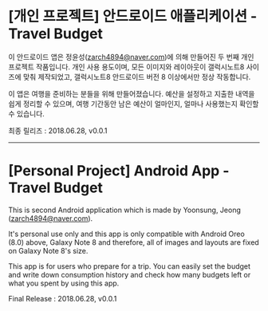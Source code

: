 # [개인 프로젝트] 안드로이드 애플리케이션 - Travel Budget
이 안드로이드 앱은 정윤성(zarch4894@naver.com)에 의해 만들어진 두 번째 개인 프로젝트 작품입니다. 개인 사용 용도이며, 모든 이미지와 레이아웃이 갤럭시노트8 사이즈에 맞춰 제작되었고, 갤럭시노트8 안드로이드 버전 8 이상에서만 정상 작동합니다.

이 앱은 여행을 준비하는 분들을 위해 만들어졌습니다.
예산을 설정하고 지출한 내역을 쉽게 정리할 수 있으며, 여행 기간동안 남은 예산이 얼마인지, 얼마나 사용했는지 확인할 수 있습니다.

최종 릴리즈 : 2018.06.28, v0.0.1

----------

# [Personal Project] Android App - Travel Budget

This is second Android application which is made by Yoonsung, Jeong (zarch4894@naver.com).

It's personal use only and this app is only compatible with Android Oreo (8.0) above, Galaxy Note 8 and therefore, all of images and layouts are fixed on Galaxy Note 8's size.

This app is for users who prepare for a trip.
You can easily set the budget and write down consumption history and check how many budgets left or what you spent by using this app.

Final Release : 2018.06.28, v0.0.1
